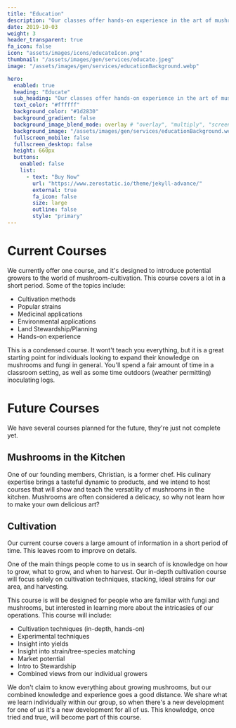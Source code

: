 ```yaml
---
title: "Education"
description: "Our classes offer hands-on experience in the art of mushroom cultivation"
date: 2019-10-03
weight: 3
header_transparent: true
fa_icon: false
icon: "assets/images/icons/educateIcon.png"
thumbnail: "/assets/images/gen/services/educate.jpeg"
image: "/assets/images/gen/services/educationBackground.webp"

hero:
  enabled: true
  heading: "Educate"
  sub_heading: "Our classes offer hands-on experience in the art of mushroom cultivation"
  text_color: "#ffffff"
  background_color: "#1d2830"
  background_gradient: false
  background_image_blend_mode: overlay # "overlay", "multiply", "screen"
  background_image: "/assets/images/gen/services/educationBackground.webp"
  fullscreen_mobile: false
  fullscreen_desktop: false
  height: 660px
  buttons:
    enabled: false
    list:
      - text: "Buy Now"
        url: "https://www.zerostatic.io/theme/jekyll-advance/"
        external: true
        fa_icon: false
        size: large
        outline: false
        style: "primary"
---
```


# Current Courses

We currently offer one course, and it's designed to introduce potential growers to the world of mushroom-cultivation. This course covers a lot in a short period. Some of the topics include:

  - Cultivation methods
  - Popular strains
  - Medicinal applications
  - Environmental applications
  - Land Stewardship/Planning
  - Hands-on experience

This is a condensed course. It wont't teach you everything, but it is a great starting point for individuals looking to expand their knowledge on mushrooms and fungi in general. You'll spend a fair amount of time in a classroom setting, as well as some time outdoors (weather permitting) inoculating logs.

# Future Courses

We have several courses planned for the future, they're just not complete yet.

## Mushrooms in the Kitchen

One of our founding members, Christian, is a former chef. His culinary expertise brings a tasteful dynamic to products, and we intend to host courses that will show and teach the versatility of mushrooms in the kitchen. Mushrooms are often considered a delicacy, so why not learn how to make your own delicious art?

## Cultivation

Our current course covers a large amount of information in a short period of time. This leaves room to improve on details. 

One of the main things people come to us in search of is knowledge on how to grow, what to grow, and when to harvest. Our in-depth cultivation course will focus solely on cultivation techniques, stacking, ideal strains for our area, and harvesting.

This course is will be designed for people who are familiar with fungi and mushrooms, but interested in learning more about the intricasies of our operations. This course will include:

  - Cultivation techniques (in-depth, hands-on)
  - Experimental techniques
  - Insight into yields
  - Insight into strain/tree-species matching
  - Market potential
  - Intro to Stewardship
  - Combined views from our individual growers

We don't claim to know everything about growing mushrooms, but our combined knowledge and experience goes a good distance. We share what we learn individually within our group, so when there's a new development for one of us it's a new development for all of us. This knowledge, once tried and true, will become part of this course.


<!-- ## What is Web Design?

User experience is about how a user interacts with, and experiences, a particular product, system or service. As a UX designer, you should consider the Why, What and How of product use.

{% include framework/shortcodes/figure.html src="/assets/images/gen/content/content-1.webp" title="Steve Francia" caption="Designing in Figma" alt="Photo of designing a website in Figma" link="https://figma.com" target="_blank" %} -->

<!-- ## Front-end Development

The What addresses the things people can do with a product—its functionality. Finally, the How relates to the design of functionality in an accessible and aesthetically pleasant way. UX designers start with the Why before determining the What and then, finally, the How in order to create products that users can form meaningful experiences with. In software designs, you will need to ensure the product’s “substance” comes through an existing device and offers a seamless, fluid experience.

> As a UX designer, you should consider the Why, What and How of product use.

Web designers are expected to have an awareness of usability and if their role involves creating markup then they are also expected to be up to date with web accessibility guidelines.

## Design Systems

A Design System is a set of interconnected patterns and shared practices coherently organized to aid in digital product design and development of products such as apps or websites.

{% include framework/shortcodes/youtube.html id='2M6dJ2Uynhg' %}

## Process

There are two primary jobs involved in creating a website: the web designer and web developer, who often work closely together on a website. The web designers are responsible for the visual aspect, which includes the layout, coloring and typography of a web page.

- User experience research
- Visual design and illustration
- Programming and coding -->

<!-- ![Design In Figma](/assets/images/gen/content/content-2.webp)

Web designers will also have a working knowledge of markup languages such as HTML and CSS, although the extent of their knowledge will differ from one web designer to another. -->
